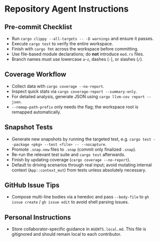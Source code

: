 # Repository Agent Instructions

## Pre-commit Checklist
- Run `cargo clippy --all-targets -- -D warnings` and ensure it passes.
- Execute `cargo test` to verify the entire workspace.
- Finish with `cargo fmt` across the workspace before committing.
- Use file-based module declarations; do **not** introduce `mod.rs` files.
- Branch names must use lowercase `a`-`z`, dashes (`-`), or slashes (`/`).

## Coverage Workflow
- Collect data with `cargo coverage --no-report`.
- Inspect quick stats via `cargo coverage-report --summary-only`.
- For detailed analysis, generate JSON using `cargo llvm-cov report --json`.
- `--remap-path-prefix` only needs the flag; the workspace root is remapped automatically.

## Snapshot Tests
- Generate new snapshots by running the targeted test, e.g. `cargo test --package <pkg> --test <file> -- --nocapture`.
- Promote `.snap.new` files to `.snap` (commit only finalized `.snap`).
- Re-run the relevant test suite and `cargo test` afterwards.
- Finish by updating coverage (`cargo coverage --no-report`).
- Default to driving scenarios through real input; avoid mutating internal context (`App::context_mut`) from tests unless absolutely necessary.

## GitHub Issue Tips
- Compose multi-line bodies via a heredoc and pass `--body-file` to `gh issue create` / `gh issue edit` to avoid shell parsing issues.

## Personal Instructions
- Store collaborator-specific guidance in `AGENTS.local.md`. This file is gitignored and should remain local to each contributor.
